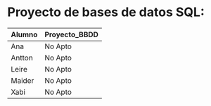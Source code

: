 # Proyecto de bases de datos SQL:

| Alumno | Proyecto_BBDD |
|-----|------|
| Ana | No Apto |
| Antton | No Apto |
| Leire| No Apto|
| Maider | No Apto |
| Xabi | No Apto |